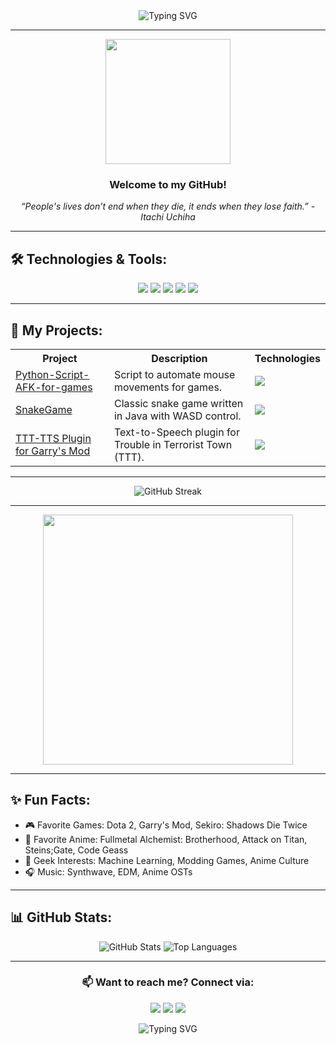 <div align="center">
  <img src="https://readme-typing-svg.demolab.com?font=Fira+Code&size=24&pause=1000&center=true&vCenter=true&width=435&lines= Hello%2C+World!+I'm+Fasad_Salatov!; Full-stack+developer+from+Russia; Anime+Fan+%7C+Gamer+%7C+Coder; Creating+cool+stuff+in+Python+%2C+Go%2C+Java!" alt="Typing SVG" />
</div>

---

<div align="center">
  <img src="https://media.giphy.com/media/26Ff7Ld4XLLtrSAqg/giphy.gif" width="200"/>
  <h3>Welcome to my GitHub!</h3>
  <p><i>“People's lives don't end when they die, it ends when they lose faith.” - Itachi Uchiha</i></p>
</div>

---

## 🛠️ Technologies & Tools:

<div align="center">
  <img src="https://img.shields.io/badge/-Python-000?style=for-the-badge&logo=python&logoColor=ffdd54">
  <img src="https://img.shields.io/badge/-Java-000?style=for-the-badge&logo=java&logoColor=007396">
  <img src="https://img.shields.io/badge/-Go-000?style=for-the-badge&logo=go&logoColor=00ADD8">
  <img src="https://img.shields.io/badge/-JavaScript-000?style=for-the-badge&logo=javascript&logoColor=f7df1e">
  <img src="https://img.shields.io/badge/-Lua-000?style=for-the-badge&logo=lua&logoColor=2C2D72">
</div>

---

## 🚀 My Projects:

<div align="center">
  <table>
    <tr>
      <th>Project</th>
      <th>Description</th>
      <th>Technologies</th>
    </tr>
    <tr>
      <td><a href="https://github.com/FasadSalatov/Python-Script-AFK-for-games">Python-Script-AFK-for-games</a></td>
      <td>Script to automate mouse movements for games.</td>
      <td><img src="https://img.shields.io/badge/-Python-000?logo=python&style=flat-square"></td>
    </tr>
    <tr>
      <td><a href="https://github.com/FasadSalatov/SnakeGame">SnakeGame</a></td>
      <td>Classic snake game written in Java with WASD control.</td>
      <td><img src="https://img.shields.io/badge/-Java-000?logo=java&style=flat-square"></td>
    </tr>
    <tr>
      <td><a href="https://github.com/FasadSalatov/TTT-TTS-Plugin-for-Garry-s-Mod">TTT-TTS Plugin for Garry's Mod</a></td>
      <td>Text-to-Speech plugin for Trouble in Terrorist Town (TTT).</td>
      <td><img src="https://img.shields.io/badge/-Lua-000?logo=lua&style=flat-square"></td>
    </tr>
  </table>
</div>

---

<div align="center">
  <img src="https://github-readme-streak-stats.herokuapp.com/?user=FasadSalatov&theme=radical" alt="GitHub Streak"/>
</div>

---

<div align="center">
  <img src="https://media.giphy.com/media/v1.Y2lkPTc5MGI3NjExNzBlNjg4NDA3YTVlNzdiNjc4MzZiNDBjNzRhNjE2M2FkZTYxNGQzZiZjdD1z/MU2Zd7tcCG5sHTN0Ry/giphy.gif" width="400"/>
</div>

---

## ✨ Fun Facts:

- 🎮 Favorite Games: Dota 2, Garry's Mod, Sekiro: Shadows Die Twice
- 🌟 Favorite Anime: Fullmetal Alchemist: Brotherhood, Attack on Titan, Steins;Gate, Code Geass
- 👾 Geek Interests: Machine Learning, Modding Games, Anime Culture
- 🎧 Music: Synthwave, EDM, Anime OSTs

---

## 📊 GitHub Stats:

<div align="center">
  <img src="https://github-readme-stats.vercel.app/api?username=FasadSalatov&show_icons=true&theme=radical" alt="GitHub Stats" />
  <img src="https://github-readme-stats.vercel.app/api/top-langs/?username=FasadSalatov&layout=compact&theme=radical" alt="Top Languages" />
</div>

---

<div align="center">
  <h3>📫 Want to reach me? Connect via:</h3>
  <p>
    <a href="https://t.me/Devekiss" target="_blank"><img src="https://img.shields.io/badge/-Telegram-000?style=for-the-badge&logo=telegram"></a>
    <a href="mailto:SalatiksamaMic@outlook.com"><img src="https://img.shields.io/badge/-Email-000?style=for-the-badge&logo=gmail"></a>
    <a href="https://fasadsalatov.vercel.app" target="_blank"><img src="https://img.shields.io/badge/-Portfolio-000?style=for-the-badge&logo=vercel"></a>
  </p>
</div>

<div align="center">
  <img src="https://readme-typing-svg.demolab.com?font=Fira+Code&size=22&duration=3000&pause=500&color=FF5733&width=500&lines=That's+all+for+now.+See+you+in+the+code!" alt="Typing SVG" />
</div>
